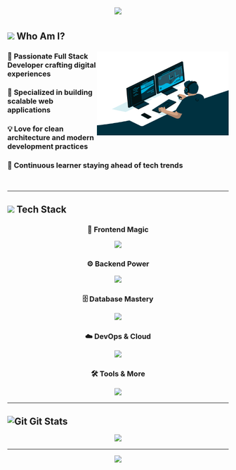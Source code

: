  <!-- <img align="" alt="Coding" width="100" src="https://media.tenor.com/rePDfDWO3XoAAAAd/hacking.gif">  -->
<!--<div align="left">
  <b><pwn>🔴 🟡 🟢</pwn></b>
</div>-->
 <!--<div align="center">
  <img src="https://readme-typing-svg.demolab.com/?lines=$+Hey,+Debashis+here+:)&font=Fira%20Code&center=true&width=440&height=45&color=09e611&vCenter=true&pause=10&size=22" />
</div> -->

<h1 align="center">
     


<!--<img align="end" alt = "profile views" src="https://komarev.com/ghpvc/?username=dopedev32&style=flat&color=blue"/>-->
<!-- <div align="center">
<img src="https://user-images.githubusercontent.com/74038190/225813708-98b745f2-7d22-48cf-9150-083f1b00d6c9.gif" width="500">
</div> -->

<img src="https://readme-typing-svg.herokuapp.com/?font=Poetsen+One&size=35&center=true&vCenter=true&width=500&height=70&duration=4000&lines=Hi+There!+👋;+I'm+Debashis+!;" /> 
  
## <img src="https://user-images.githubusercontent.com/74038190/212284087-bbe7e430-757e-4901-90bf-4cd2ce3e1852.gif" width="35"> **Who Am I?**

<div>
  
<img align="right" height="190" width="300" alt="GIF" src="GIF/code.gif"/>

### 🎯 **Passionate Full Stack Developer** crafting digital experiences

### 🚀  **Specialized in** building scalable web applications

### 💡 **Love for** clean architecture and modern development practices

### 🌱 **Continuous learner** staying ahead of tech trends

<br clear="both"/>
</div>

---

## <img src="https://media.giphy.com/media/iY8CRBdQXODJSCERIr/giphy.gif" width="35"><b> Tech Stack </b>

<div align="center">

### 🎨 **Frontend Magic**
<img src="https://skillicons.dev/icons?i=html,css,js,react,vue,tailwind,bootstrap,redux&theme=dark" />

### ⚙️ **Backend Power** 
<img src="https://skillicons.dev/icons?i=nodejs,express,python,django,fastapi,php&theme=dark" />

### 🗄️ **Database Mastery**
<img src="https://skillicons.dev/icons?i=mongodb,postgres,mysql,sqlite,redis,firebase&theme=dark" />

### ☁️ **DevOps & Cloud**
<img src="https://skillicons.dev/icons?i=aws,gcp,docker,github,git,linux,nginx&theme=dark" />

### 🛠️ **Tools & More**
<img src="https://skillicons.dev/icons?i=vscode,figma,postman,gradle,webpack,vite&theme=dark" />

</div>

<!--
<h2 align="center">⚒️ Languages-Frameworks-Tools ⚒️</h2>
<div align="center">
    <img src="https://skillicons.dev/icons?i=html,css,javascript,git,postman" />
    <img src="https://skillicons.dev/icons?i=nodejs,python,react,redis,redux,tailwind,express,mongodb,sqlite,kotlin,firebase" /><br>
</div>  
-->
---

## <img src="https://media.giphy.com/media/W5eoZHPpUx9sapR0eu/giphy.gif" width="30px" alt="Git"/>&nbsp;**Git Stats**
<p align="center">
  <img src="https://github-readme-stats.vercel.app/api/top-langs/?username=DopeDev32&theme=dark&hide_border=false&include_all_commits=false&count_private=false&layout=compact" width="40%">
</p> 


        
<!--

<div align="center">
<a href='https://ko-fi.com/V7V4RAK9C' target='_blank'><img height='64' style='border:0px;height:64px;' src='https://storage.ko-fi.com/cdn/kofi1.png?v=3' border='0' alt='Buy Me a Coffee at ko-fi.com' /></a>
</div>


-->

---

<div align="center">
  <img src="https://media.giphy.com/media/jpVnC65DmYeyRL4LHS/giphy.gif" width="30%">
</div>
